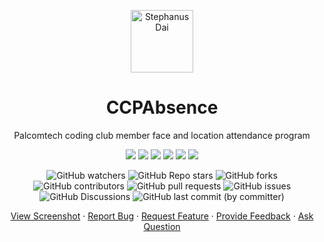 <p align="center">
  <img height="100px" src="https://avatars.githubusercontent.com/u/152254105" align="center" alt="Stephanus Dai"/>
  <h1 align="center">CCPAbsence</h1>
  <p align="center">Palcomtech coding club member face and location attendance program</p>
<p align="center">
  <img src="https://img.shields.io/badge/%20Lang%20-%20PHP%20%26%20HTML%2FJS%2FCSS%20-gray.svg?colorA=2C5364&colorB=0F2027&style=flat&logo=php&logoColor=white"/>
  <img src="https://img.shields.io/badge/%20PHP%20-%208.2%20-gray.svg?colorA=2C5364&colorB=0F2027&style=flat&logo=php&logoColor=white"/>
  <img src="https://img.shields.io/badge/%20Laravel%20-%2010.4.3%20-gray.svg?colorA=2C5364&colorB=0F2027&style=flat&logo=laravel&logoColor=white"/>
  <img src="https://img.shields.io/badge/%20JS%20Vue%20-%202.6%20-gray.svg?colorA=2C5364&colorB=0F2027&style=flat&logo=vuedotjs&logoColor=white"/>
  <img src="https://img.shields.io/badge/%20HTML%20-%205.0%20-gray.svg?colorA=2C5364&colorB=0F2027&style=flat&logo=html5&logoColor=white"/>
  <img src="https://img.shields.io/badge/%20CSS%20-%203.0%20-gray.svg?colorA=2C5364&colorB=0F2027&style=flat&logo=css3&logoColor=white"/>
</p>
<p align="center">
  <img alt="GitHub watchers" src="https://img.shields.io/github/watchers/ClubCodingPalcomtech/CCPAbsence">
  <img alt="GitHub Repo stars" src="https://img.shields.io/github/stars/ClubCodingPalcomtech/CCPAbsence">
  <img alt="GitHub forks" src="https://img.shields.io/github/forks/ClubCodingPalcomtech/CCPAbsence">
  <img alt="GitHub contributors" src="https://img.shields.io/github/contributors/ClubCodingPalcomtech/CCPAbsence">
  <img alt="GitHub pull requests" src="https://img.shields.io/github/issues-pr/ClubCodingPalcomtech/CCPAbsence">
  <img alt="GitHub issues" src="https://img.shields.io/github/issues/ClubCodingPalcomtech/CCPAbsence">
  <img alt="GitHub Discussions" src="https://img.shields.io/github/discussions/ClubCodingPalcomtech/CCPAbsence">
  <img alt="GitHub last commit (by committer)" src="https://img.shields.io/github/last-commit/ClubCodingPalcomtech/CCPAbsence">
</p>
<p align="center">
    <a href="#preview-screenshot">View Screenshot</a>
    ·
    <a href="https://github.com/wiefunkdai/PhpWeddingCardBuilder/issues/new?assignees=&labels=bug&projects=&template=bug_report.yml">Report Bug</a>
    ·
    <a href="https://github.com/wiefunkdai/PhpWeddingCardBuilder/issues/new?assignees=&labels=enhancement&projects=&template=feature_request.yml">Request Feature</a>
    ·
    <a href="https://github.com/wiefunkdai/PhpWeddingCardBuilder/discussions/new?category=ideas&title=Suggest%20for%20PhpWeddingCardBuilder">Provide Feedback</a>
    ·
    <a href="https://github.com/wiefunkdai/PhpWeddingCardBuilder/discussions/new?category=q-a&title=Ask%20Question%20for%20PhpWeddingCardBuilder">Ask Question</a>
</p>

